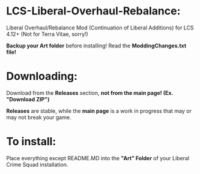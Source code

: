 # LCS-Liberal-Overhaul-Rebalance:
Liberal Overhaul/Rebalance Mod (Continuation of Liberal Additions) for LCS 4.12+ (Not for Terra Vitae, sorry!)

**Backup your Art folder** before installing! Read the **ModdingChanges.txt file!**

# Downloading:
Download from the **Releases** section, **not from the main page! (Ex. "Download ZIP")**

**Releases** are stable, while the **main page** is a work in progress that may or may not break your game.

# To install: 
Place everything except README.MD into the **"Art" Folder** of your Liberal Crime Squad installation.
